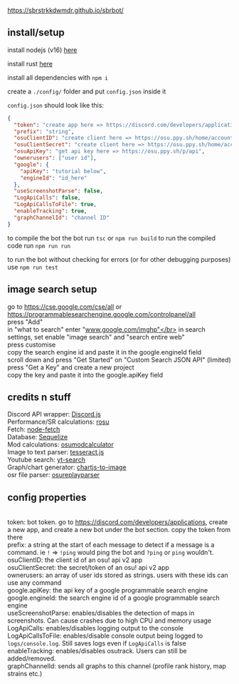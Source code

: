 https://sbrstrkkdwmdr.github.io/sbrbot/

## install/setup

install nodejs (v16) [here](https://nodejs.org/en/download/)

install rust [here](https://www.rust-lang.org/tools/install)

install all dependencies with `npm i`

create a `./config/` folder and put `config.json` inside it

`config.json` should look like this:

```json
{
  "token": "create app here => https://discord.com/developers/applications",
  "prefix": "string",
  "osuClientID": "create client here => https://osu.ppy.sh/home/account/edit#oauth",
  "osuClientSecret": "create client here => https://osu.ppy.sh/home/account/edit#oauth",
  "osuApiKey": "get api key here => https://osu.ppy.sh/p/api",
  "ownerusers": ["user id"],
  "google": {
    "apiKey": "tutorial below",
    "engineId": "id_here"
  },
  "useScreenshotParse": false,
  "LogApiCalls": false,
  "LogApiCallsToFile": true,
  "enableTracking": true,
  "graphChannelId": "channel ID"
}
```

to compile the bot the bot run `tsc` or `npm run build`
to run the compiled code run `npm run run` 

to run the bot without checking for errors (or for other debugging purposes) use `npm run test`


## image search setup

go to https://cse.google.com/cse/all or https://programmablesearchengine.google.com/controlpanel/all </br>
press "Add"</br>
in "what to search" enter "www.google.com/imghp"</br>
in search settings, set enable "image search" and "search entire web"</br>
press customise </br>
copy the search engine id and paste it in the google.engineId field</br>
scroll down and press "Get Started" on "Custom Search JSON API" (limited)</br>
press "Get a Key" and create a new project </br>
copy the key and paste it into the google.apiKey field </br>

## credits n stuff

Discord API wrapper: [Discord.js](discord.js.org/)</br>
Performance/SR calculations: [rosu](https://github.com/MaxOhn/rosu-pp-js)</br>
Fetch: [node-fetch](https://www.npmjs.com/package/node-fetch)</br>
Database: [Sequelize](https://www.npmjs.com/package/sequelize)</br>
Mod calculations: [osumodcalculator](https://www.npmjs.com/package/osumodcalculator)</br>
Image to text parser: [tesseract.js](https://github.com/naptha/tesseract.js)</br>
Youtube search: [yt-search](https://www.npmjs.com/package/yt-search)</br>
Graph/chart generator: [chartjs-to-image](https://www.npmjs.com/package/chartjs-to-image)</br>
osr file parser: [osureplayparser](https://www.npmjs.com/package/osureplayparser)</br>

## config properties

</br>token: bot token. go to https://discord.com/developers/applications, create a new app, and create a new bot under the bot section. copy the token from there
</br>prefix: a string at the start of each message to detect if a message is a command. ie `!` => `!ping` would ping the bot and `?ping` or `ping` wouldn't.
</br>osuClientID: the client id of an osu! api v2 app
</br>osuClientSecret: the secret/token of an osu! api v2 app
</br>ownerusers: an array of user ids stored as strings. users with these ids can use any command
</br>google.apiKey: the api key of a google programmable search engine
</br>google.engineId: the search engine id of a google programmable search engine
</br>useScreenshotParse: enables/disables the detection of maps in screenshots. Can cause crashes due to high CPU and memory usage
</br>LogApiCalls: enables/disables logging output to the console
</br>LogApiCallsToFile: enables/disable console output being logged to `logs/console.log`. Still saves logs even if `LogApiCalls` is false
</br>enableTracking: enables/disables osutrack. Users can still be added/removed.
</br>graphChannelId: sends all graphs to this channel (profile rank history, map strains etc.)

